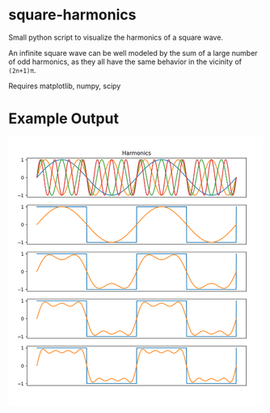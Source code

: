 # square-harmonics
Small python script to visualize the harmonics of a square wave. 

An infinite square wave can be well modeled by the sum of a large number of odd harmonics, as they all have the same behavior in the vicinity of `(2n+1)π`.

Requires matplotlib, numpy, scipy


# Example Output
![4 Harmonics Example](https://github.com/evanm1455/square-harmonics/blob/main/example.png)

